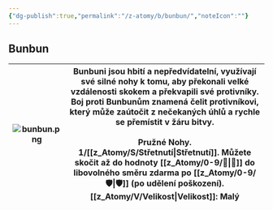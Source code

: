 ```yaml
---
{"dg-publish":true,"permalink":"/z-atomy/b/bunbun/","noteIcon":""}
---
```


## Bunbun

| ![bunbun.png](/img/user/z_img/bunbun.png) | Bunbuni jsou hbití a nepředvídatelní, využívají své silné nohy k tomu, aby překonali velké vzdálenosti skokem a překvapili své protivníky. Boj proti Bunbunům znamená čelit protivníkovi, který může zaútočit z nečekaných úhlů a rychle se přemístit v žáru bitvy.<br><br>**Pružné Nohy**. 1/[[z_Atomy/S/Střetnutí\|Střetnutí]]. Můžete skočit až do hodnoty [[z_Atomy/0-9/🏃\|🏃]] do libovolného směru zdarma po [[z_Atomy/0-9/🛡️\|🛡️]] (po udělení poškození).<br>[[z_Atomy/V/Velikost\|Velikost]]: Malý |
| --------------- | ---------------------------------------------------------------------------------------------------------------------------------------------------------------------------------------------------------------------------------------------------------------------------------------------------------------------------------------------------------------------------------------------------------------------------------------------- |
